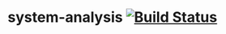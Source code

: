 # system-analysis [![Build Status](https://travis-ci.com/lamtev/system-analysis.svg?token=9FvGK5w3cEBFPgDbu729&branch=master)](https://travis-ci.com/lamtev/system-analysis)